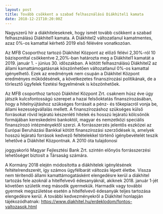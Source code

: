 ```yaml
---
layout: post
title: Tovább csökkent a szabad felhasználású Diákhitel1 kamata
date: 2018-12-21T10:20:00Z
---
```

Nagyszerű hír a diákhiteleseknek, hogy ismét tovább csökkent a szabad felhasználású Diákhitel1 kamata. A Diákhitel2 változatlanul kamatmentes, azaz 0%-os kamattal kérhető 2019 első félévére vonatkozóan.

Az MFB Csoporthoz tartozó Diákhitel Központ az előző félévi 2,30%-ról 10 bázisponttal csökkentve 2,20%-ban határozta meg a Diákhitel1 kamatát a 2019. január 1. - június 30. időszakban. A kötött felhasználású Diákhitel2 az állami kamattámogatásnak köszönhetően változatlanul 0%-os kamattal igényelhető. Ezek az eredmények nem csupán a Diákhitel Központ eredményes működésének, a következetes finanszírozási politikának, de a törlesztő ügyfelek fizetési fegyelmének is köszönhetőek.

Az MFB csoporthoz tartozó Diákhitel Központ Zrt. csaknem húsz éve úgy játszik kulcsfontosságú szerepet a hazai felsőoktatás finanszírozásában, hogy a hitelnyújtáshoz szükséges forrásait a pénz- és tőkepiacról vonja be, állami kezességvállalás mellett. A finanszírozáshoz szükséges külső forrásokat rövid lejáratú készenléti hitelek és hosszú lejáratú kölcsönök formájában kereskedelmi bankoktól, magyar és nemzetközi speciális finanszírozó intézményektől szerzi. A forrásszerzés jelentős eszközei az Európai Beruházási Bankkal kötött finanszírozási szerződések is, amelyek hosszú lejáratú források kedvező feltételekkel történő igénybevételét teszik lehetővé a Diákhitel Központnak. A 2010 óta tulajdonosi

joggyakorló Magyar Fejlesztési Bank Zrt. szintén előnyös forrásszerzési lehetőséget biztosít a Társaság számára.

A Kormány 2018 elején módosította a diákhitelek igénylésének feltételrendszerét, így számos ügyfélbarát változás lépett életbe. Vissza nem térítendő állami kamattámogatásként elengedésre kerül a diákhitel tartozás fele azoknál a hitelfelvevő édesanyáknál, akiknek 2018. január 1-jét követően születik meg második gyermekük. Harmadik vagy további gyermek megszületése esetén a hitelfelvevő édesanyák teljes tartozása elengedésre kerül. A további kedvezményekről a Diákhitel honlapján tájékozódhatnak: https://www.diakhitel.hu/erdeklodom/fontos-valtozasok.html
